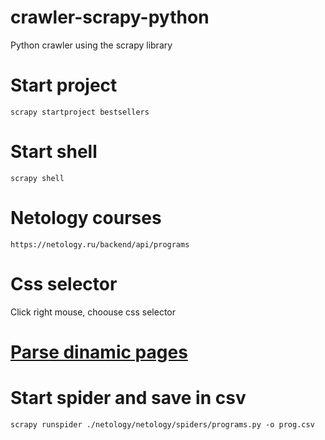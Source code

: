# crawler-scrapy-python
Python crawler using the scrapy library

# Start project
`scrapy startproject bestsellers`

# Start shell
`scrapy shell`

# Netology courses
`https://netology.ru/backend/api/programs`

# Css selector
Click right mouse, choouse css selector

# [Parse dinamic pages](https://docs.scrapy.org/en/latest/topics/dynamic-content.html)

# Start spider and save in csv
`scrapy runspider ./netology/netology/spiders/programs.py -o prog.csv`